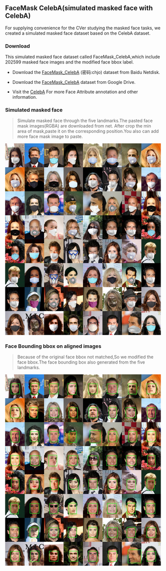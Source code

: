 ## FaceMask CelebA(simulated masked face with CelebA)
For supplying convenience for the CVer studying the masked face tasks,
we created a simulated masked face dataset based on the CelebA dataset.
### Download
This simulated masked face dataset called FaceMask_CelebA,which include 202599 masked face images and the
modified face bbox label. 

   - Download the [FaceMask_CelebA](https://pan.baidu.com/s/1AVsGh3TN-OJGWx3AuisT7g) (密码:chjo) dataset from Baidu Netdisk.

   - Download the [FaceMask_CelebA](https://drive.google.com/file/d/14lMouj49ecSoctdxA-ZQnvyaKx6hJyoT/view?usp=sharing) dataset from Google Drive.

   - Visit the [CelebA](http://mmlab.ie.cuhk.edu.hk/projects/CelebA.html) For more Face Attribute annotation and other information. 
### Simulated masked face
>Simulate masked face through the five landmarks.The pasted face mask images(RGBA) are downloaded from net.
>After crop the min area of mask,paste it on the corresponding position.You also can add more face mask image to paste.  

![simulated mask face](mask.jpg )
### Face Bounding bbox on aligned images
>Because of the original face bbox not matched,So we modified the face bbox.The face bounding box also generated from the five landmarks. 

![modified bbox](bbox.jpg )

